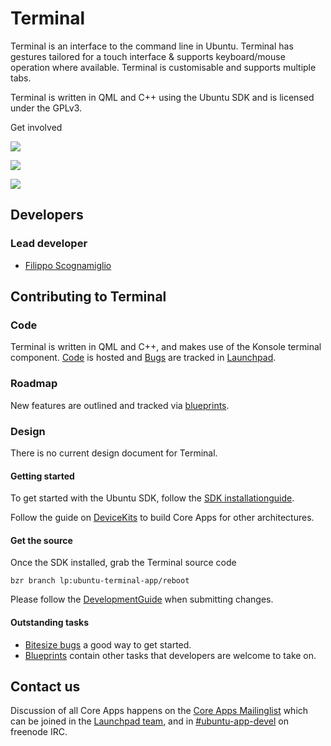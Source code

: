 





# Terminal

Terminal is an interface to the command line in Ubuntu. Terminal has gestures
tailored for a touch interface & supports keyboard/mouse operation where
available. Terminal is customisable and supports multiple tabs.

Terminal is written in QML and C++ using the Ubuntu SDK and is licensed under
the GPLv3.

Get involved

![](/static/devportal_uploaded/b63e6abf-23eb-40e5-9d2e-9bc8d6941faf-cms_page_media/952/terminal64_167.png)





![](/static/devportal_uploaded/c1d70a82-7441-4966-8369-2834693d2dff-cms_page_media/952/device-2015-07-06-111047.png)

![](/static/devportal_uploaded/1dcb76b6-61a4-452d-a676-20b2712494bf-cms_page_media/952/device-2015-07-06-111124.png)

















## Developers

### Lead developer

  * [Filippo Scognamiglio](https://launchpad.net/~flscogna)

####

## Contributing to Terminal

### Code

Terminal is written in QML and C++, and makes use of the Konsole terminal
component. [Code](https://code.launchpad.net/ubuntu-terminal-app) is hosted
and [Bugs](https://bugs.launchpad.net/ubuntu-terminal-app) are tracked in
[Launchpad](https://launchpad.net/ubuntu-terminal-app).

### Roadmap

New features are outlined and tracked via
[blueprints](https://blueprints.launchpad.net/ubuntu-terminal-app).

### Design

There is no current design document for Terminal.

#### Getting started

To get started with the Ubuntu SDK, follow the [SDK installationguide](https://developer.ubuntu.com/en/start/ubuntu-sdk/installing-the-sdk/).

Follow the guide on [DeviceKits](https://developer.ubuntu.com/en/start/ubuntu-sdk/using-device-kits/) to
build Core Apps for other architectures.

#### Get the source

Once the SDK installed, grab the Terminal source code

    bzr branch lp:ubuntu-terminal-app/reboot

Please follow the [DevelopmentGuide](https://wiki.ubuntu.com/Touch/CoreApps/DevelopmentGuide) when
submitting changes.

#### Outstanding tasks

  * [Bitesize bugs](https://bugs.launchpad.net/ubuntu-terminal-app/+bugs?field.tag=bitesize) a good way to get started.
  * [Blueprints](https://blueprints.launchpad.net/ubuntu-terminal-app) contain other tasks that developers are welcome to take on.

## Contact us

Discussion of all Core Apps happens on the [Core Apps Mailinglist](https://lists.launchpad.net/ubuntu-touch-coreapps/) which can be joined
in the [Launchpad team](https://launchpad.net/~ubuntu-touch-coreapps), and in
[#ubuntu-app-devel](http://webchat.freenode.net/?channels=%23ubuntu-app-devel&uio=d4) on freenode IRC.





